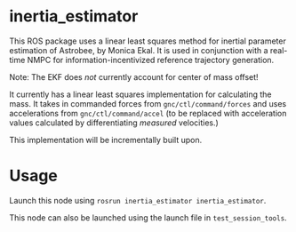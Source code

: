 # inertia_estimator

This ROS package uses a linear least squares method for inertial parameter estimation of Astrobee, by Monica Ekal. It is used in conjunction with a real-time NMPC for information-incentivized reference trajectory generation.

Note: The EKF does *not* currently account for center of mass offset!

It currently has a linear least squares implementation for calculating the mass. It takes in commanded forces from `gnc/ctl/command/forces` and uses accelerations from `gnc/ctl/command/accel` (to be replaced with acceleration values calculated by differentiating *measured* velocities.)

This implementation will be incrementally built upon.

# Usage
Launch this node using  `rosrun inertia_estimator inertia_estimator`.

This node can also be launched using the launch file in `test_session_tools`.


